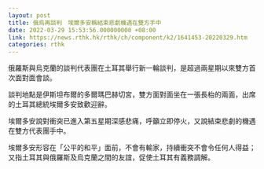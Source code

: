 ```yaml
---
layout: post
title: 俄烏再談判　埃爾多安稱結束悲劇機遇在雙方手中
date: 2022-03-29 15:53:56.000000000 +08:00
link: https://news.rthk.hk/rthk/ch/component/k2/1641453-20220329.htm
categories: rthk
---
```


俄羅斯與烏克蘭的談判代表團在土耳其舉行新一輪談判，是超過兩星期以來雙方首次面對面會談。

談判地點是伊斯坦布爾的多爾瑪巴赫切宮，雙方面對面坐在一張長枱的兩面，出席的土耳其總統埃爾多安致歡迎辭。

埃爾多安說對衝突已進入第五星期深感悲痛，呼籲立即停火，又說結束悲劇的機遇在雙方代表團手中。

埃爾多安形容在「公平的和平」面前，不會有輸家，持續衝突不會令任何人得益；又指土耳其與俄羅斯及烏克蘭之間的友誼，促使土耳其有義務調解。
